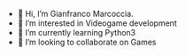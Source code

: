 - 👋 Hi, I’m Gianfranco Marcoccia.
- 👀 I’m interested in Videogame development
- 🌱 I’m currently learning Python3
- 💞️ I’m looking to collaborate on Games


<!---
Gianfrancolmr/Gianfrancolmr is a ✨ special ✨ repository because its `README.md` (this file) appears on your GitHub profile.
You can click the Preview link to take a look at your changes.
--->
